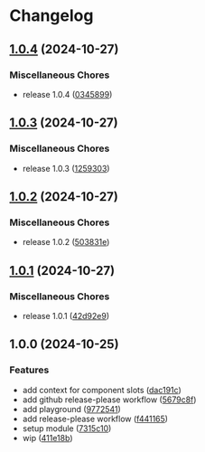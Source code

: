 # Changelog

## [1.0.4](https://github.com/Robinrrr/nuxt-deepl-module/compare/v1.0.3...v1.0.4) (2024-10-27)


### Miscellaneous Chores

* release 1.0.4 ([0345899](https://github.com/Robinrrr/nuxt-deepl-module/commit/0345899743c5e5b750504fc6c951bc422068949e))

## [1.0.3](https://github.com/Robinrrr/nuxt-deepl-module/compare/v1.0.2...v1.0.3) (2024-10-27)


### Miscellaneous Chores

* release 1.0.3 ([1259303](https://github.com/Robinrrr/nuxt-deepl-module/commit/1259303a25aca5a0bdc3e2d5c0c8c418b66bb8c7))

## [1.0.2](https://github.com/Robinrrr/nuxt-deepl-module/compare/v1.0.1...v1.0.2) (2024-10-27)


### Miscellaneous Chores

* release 1.0.2 ([503831e](https://github.com/Robinrrr/nuxt-deepl-module/commit/503831e3f73f419007d7dd019a7006fa2284e80d))

## [1.0.1](https://github.com/Robinrrr/nuxt-deepl-module/compare/v1.0.0...v1.0.1) (2024-10-27)


### Miscellaneous Chores

* release 1.0.1 ([42d92e9](https://github.com/Robinrrr/nuxt-deepl-module/commit/42d92e959c89d7d2ee7643837dae3c3e833b8dca))

## 1.0.0 (2024-10-25)


### Features

* add context for component slots ([dac191c](https://github.com/Robinrrr/nuxt-deepl-module/commit/dac191cc5c012275491fbb74402ffe0c408b4b53))
* add github release-please workflow ([5679c8f](https://github.com/Robinrrr/nuxt-deepl-module/commit/5679c8f809febb36e8cb3673c8f4f678be5f40e9))
* add playground ([9772541](https://github.com/Robinrrr/nuxt-deepl-module/commit/97725417df612f1bc5ecf5ab1f28103a6c6ccb76))
* add release-please workflow ([f441165](https://github.com/Robinrrr/nuxt-deepl-module/commit/f441165e5387e547b854bd04104103d38e94f83f))
* setup module ([7315c10](https://github.com/Robinrrr/nuxt-deepl-module/commit/7315c10f6e399b4898a9b8ae12eb1af448c5ec18))
* wip ([411e18b](https://github.com/Robinrrr/nuxt-deepl-module/commit/411e18b127d4d23665c21337a6a3910a1360ce6f))
